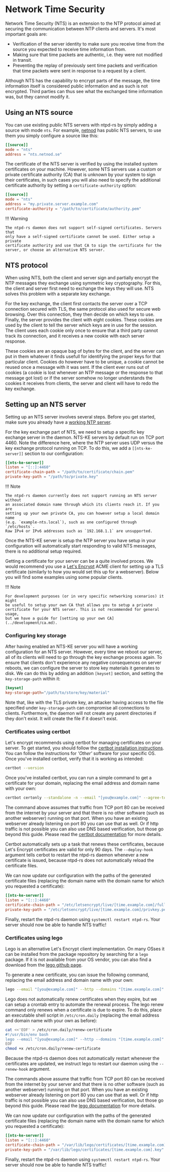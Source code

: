 # Network Time Security

Network Time Security (NTS) is an extension to the NTP protocol aimed at
securing the communication between NTP clients and servers. It's most important
goals are:

* Verification of the server identity to make sure you receive time from the
  source you expected to receive time information from.
* Making sure that time packets are authentic, i.e. they were not modified in
  transit.
* Preventing the replay of previously sent time packets and verification that
  time packets were sent in response to a request by a client.

Although NTS has the capability to encrypt parts of the message, the time
information itself is considered public information and as such is not
encrypted. Third parties can thus see what the exchanged time information was,
but they cannot modify it.

## Using an NTS source
You can use existing public NTS servers with ntpd-rs by simply adding a source
with mode `nts`. For example, [netnod] has public NTS servers, to use them you
simply configure a source like this:

[netnod]: https://www.netnod.se/nts/network-time-security

```toml
[[source]]
mode = "nts"
address = "nts.netnod.se"
```

The certificate of the NTS server is verified by using the installed system
certificates on your machine. However, some NTS servers use a custom or private
certificate authority (CA) that is unknown by your system to sign their
certificates, in such cases you will also need to specify the additional
certificate authority by setting a `certificate-authority` option:

```toml
[[source]]
mode = "nts"
address = "my.private.server.example.com"
certificate-authority = "/path/to/certificate/authority.pem"
```

!!! Warning

    The ntpd-rs daemon does not support self-signed certificates. Servers that
    only have a self-signed certificate cannot be used. Either setup a private
    certificate authority and use that CA to sign the certificate for the
    server, or choose an alternative NTS server.

## NTS protocol
When using NTS, both the client and server sign and partially encrypt the NTP
messages they exchange using symmetric key cryptography. For this, the client
and server first need to exchange the keys they will use. NTS solves this
problem with a separate key exchange.

For the key exchange, the client first contacts the server over a TCP connection
secured with TLS, the same protocol also used for secure web browsing. Over this
connection, they then decide on which keys to use. Finally, the server provides
the client with eight cookies. These cookies are used by the client to tell the
server which keys are in use for the session. The client uses each cookie only
once to ensure that a third party cannot track its connection, and it receives a
new cookie with each server response.

These cookies are an opaque bag of bytes for the client, and the server can put
in them whatever it finds usefull for identifying the proper keys for that
particular client. Cookies do however have to be unique, a cookie cannot be
reused once a message with it was sent. If the client ever runs out of cookies
(a cookie is lost whenever an NTP message or the response to that message got
lost) or if the server somehow no longer understands the cookies it receives
from clients, the server and client will have to redo the key exchange.

## Setting up an NTS server
Setting up an NTS server involves several steps. Before you get started, make
sure you already have a [working NTP server](./server-setup.md).

For the key exchange part of NTS, we need to setup a specific key exchange
server in the daemon. NTS-KE servers by default run on TCP port 4460. Note the
difference here, where the NTP server uses UDP versus the key exchange protocol
running on TCP. To do this, we add a `[[nts-ke-server]]` section to our
configuration:

```toml
[[nts-ke-server]]
listen = "[::]:4460"
certificate-chain-path = "/path/to/certificate/chain.pem"
private-key-path = "/path/to/private.key"
```

!!! Note

    The ntpd-rs daemon currently does not support running an NTS server without
    an associated domain name through which its clients reach it. If you are
    setting up your own private CA, you can however setup a local domain name
    (e.g. `example-nts.local`), such as one configured through `/etc/hosts`.
    Raw IPv4 or IPv6 addresses such as `192.168.1.1` are unsupported.

Once the NTS-KE server is setup the NTP server you have setup in your
configuration will automatically start responding to valid NTS messages, there
is no additional setup required.

Getting a certificate for your server can be a quite involved proces. We would
recommend you use a [Let's Encrypt][1] ACME client for setting up a TLS
certificate (similarly to how you would set this up for a webserver). Below you
will find some examples using some popular clients.

[1]: https://letsencrypt.org/

!!! Note

    For development purposes (or in very specific networking scenarios) it might
    be useful to setup your own CA that allows you to setup a private
    certificate for your NTS server. This is not recommended for general usage,
    but we have a guide for [setting up your own CA](../development/ca.md).

### Configuring key storage
After having enabled an NTS-KE server you will have a working configuration for
an NTS server. However, every time we reboot our server, all of its clients will
need to go through the key exchange process again. To ensure that clients don't
experience any negative consequences on server reboots, we can configure the
server to store key materials it generates to disk. We can do this by adding an
addition `[keyset]` section, and setting the `key-storage-path` within it:

```toml
[keyset]
key-storage-path="/path/to/store/key/material"
```

Note that, like with the TLS private key, an attacker having access to the file
specified under `key-storage-path` can compromise all connections to clients.
Furthermore, the daemon will not create any parent directories if they don't exist.
It will create the file if it doesn't exist.

### Certificates using certbot
Let's encrypt recommends using certbot for managing certificates on your server.
To get started, you should follow the [certbot installation instructions][2].
You can follow the instructions for *'Other'* software for your specific OS.
Once you've installed certbot, verify that it is working as intended:

[2]: https://certbot.eff.org/instructions

```sh
certbot --version
```

Once you've installed certbot, you can run a simple command to get a certificate
for your domain, replacing the email address and domain name with your own:

```sh
certbot certonly --standalone -n --email "[you@example.com]" --agree-tos -d "[time.example.com]" --deploy-hook "systemctl restart ntpd-rs"
```

The command above assumes that traffic from TCP port 80 can be received from the
internet by your server and that there is no other software (such as another
webserver) running on that port. When you have an existing webserver already
listening on port 80 you can use that as well. Or if http traffic is not
possible you can also use DNS based verification, but those go beyond this
guide. Please read the [certbot documentation][3] for more details.

Certbot automatically sets up a task that renews these certificates, because
Let's Encrypt certificates are valid for only 90 days. The `--deploy-hook`
argument tells cerbot to restart the ntpd-rs daemon whenever a new certificate
is issued, because ntpd-rs does not automatically reload the certificate files.

We can now update our configuration with the paths of the generated certificate
files (replacing the domain name with the domain name for which you requested a
certificate):

```toml
[[nts-ke-server]]
listen = "[::]:4460"
certificate-chain-path = "/etc/letsencrypt/live/[time.example.com]/fullchain.pem"
private-key-path = "/etc/letsencrypt/live/[time.example.com]/privkey.pem"
```

Finally, restart the ntpd-rs daemon using `systemctl restart ntpd-rs`. Your
server should now be able to handle NTS traffic!

[3]: https://eff-certbot.readthedocs.io/en/stable/using.html

### Certificates using lego
Lego is an alternative Let's Encrypt client implementation. On many OSses it can
be installed from the package repository by searching for a `lego` package. If
it is not available from your OS vendor, you can also find a download from the
[lego github page][4].

To generate a new certificate, you can issue the following command, replacing
the email address and domain name with your own:

```sh
lego --email "[you@example.com]" --http --domains "[time.example.com]" --accept-tos --path /var/lib/lego run
```

Lego does not automatically renew certificates when they expire, but we can
setup a crontab entry to automate the renewal process. The lego renew command
only renews when a certificate is due to expire. To do this, place an executable
shell script in `/etc/cron.daily` (replacing the email address and domain name
with your own as before):

```sh
cat <<'EOF' > /etc/cron.daily/renew-certificate
#!/usr/bin/env bash
lego --email "[you@example.com]" --http --domains "[time.example.com]" --accept-tos --path /var/lib/lego renew --renew-hook "systemctl restart ntpd-rs
EOF
chmod +x /etc/cron.daily/renew-certificate
```

Because the ntpd-rs daemon does not automatically restart whenever the
certificates are updated, we instruct lego to restart our daemon using the
`--renew-hook` argument.

The commands above assume that traffic from TCP port 80 can be received from the
internet by your server and that there is no other software (such as another
webserver) running on that port. When you have an existing webserver already
listening on port 80 you can use that as well. Or if http traffic is not
possible you can also use DNS based verification, but those go beyond this
guide. Please read the [lego documentation][5] for more details.

We can now update our configuration with the paths of the generated certificate
files (replacing the domain name with the domain name for which you requested a
certificate):

```toml
[[nts-ke-server]]
listen = "[::]:4460"
certificate-chain-path = "/var/lib/lego/certificates/[time.example.com].crt"
private-key-path = "/var/lib/lego/certificates/[time.example.com].key"
```

Finally, restart the ntpd-rs daemon using `systemctl restart ntpd-rs`. Your
server should now be able to handle NTS traffic!

[4]: https://github.com/go-acme/lego
[5]: https://go-acme.github.io/lego/
